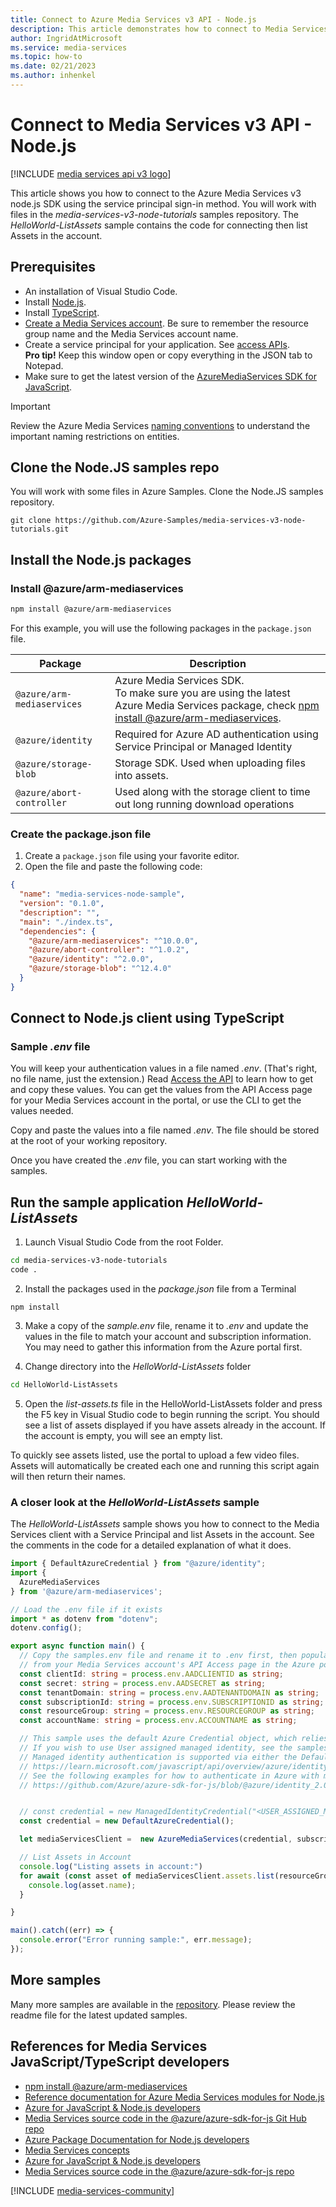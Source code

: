 ```yaml
---
title: Connect to Azure Media Services v3 API - Node.js
description: This article demonstrates how to connect to Media Services v3 API with Node.js.
author: IngridAtMicrosoft
ms.service: media-services
ms.topic: how-to
ms.date: 02/21/2023
ms.author: inhenkel
---
```

# Connect to Media Services v3 API - Node.js

[!INCLUDE [media services api v3 logo](./includes/v3-hr.md)]

This article shows you how to connect to the Azure Media Services v3 node.js SDK using the service principal sign-in method. You will work with files in the *media-services-v3-node-tutorials* samples repository. The *HelloWorld-ListAssets* sample contains the code for connecting then list Assets in the account.

## Prerequisites

- An installation of Visual Studio Code.
- Install [Node.js](https://nodejs.org/en/download/).
- Install [TypeScript](https://www.typescriptlang.org/download).
- [Create a Media Services account](./account-create-how-to.md). Be sure to remember the resource group name and the Media Services account name.
- Create a service principal for your application. See [access APIs](./access-api-howto.md).<br/>**Pro tip!** Keep this window open or copy everything in the JSON tab to Notepad.
- Make sure to get the latest version of the [AzureMediaServices SDK for JavaScript](https://www.npmjs.com/package/@azure/arm-mediaservices).

> [!IMPORTANT]
> Review the Azure Media Services [naming conventions](media-services-apis-overview.md#naming-conventions) to understand the important naming restrictions on entities.

## Clone the Node.JS samples repo

You will work with some files in Azure Samples. Clone the Node.JS samples repository.

```git
git clone https://github.com/Azure-Samples/media-services-v3-node-tutorials.git
```

## Install the Node.js packages

### Install @azure/arm-mediaservices

```bash
npm install @azure/arm-mediaservices
```

For this example, you will use the following packages in the `package.json` file.

|Package|Description|
|---|---|
|`@azure/arm-mediaservices`|Azure Media Services SDK. <br/>To make sure you are using the latest Azure Media Services package, check [npm install @azure/arm-mediaservices](https://www.npmjs.com/package/@azure/arm-mediaservices).|
|`@azure/identity` | Required for Azure AD authentication using Service Principal or Managed Identity|
|`@azure/storage-blob`|Storage SDK. Used when uploading files into assets.|
|`@azure/abort-controller`| Used along with the storage client to time out long running download operations|

### Create the package.json file

1. Create a `package.json` file using your favorite editor.
1. Open the file and paste the following code:

```json
{
  "name": "media-services-node-sample",
  "version": "0.1.0",
  "description": "",
  "main": "./index.ts",
  "dependencies": {
    "@azure/arm-mediaservices": "^10.0.0",
    "@azure/abort-controller": "^1.0.2",
    "@azure/identity": "^2.0.0",
    "@azure/storage-blob": "^12.4.0"
  }
}
```

## Connect to Node.js client using TypeScript

### Sample *.env* file

You will keep your authentication values in a file named *.env*. (That's right, no file name, just the extension.) Read [Access the API](./access-api-howto.md) to learn how to get and copy these values. You can get the values from the API Access page for your Media Services account in the portal, or use the CLI to get the values needed.

Copy and paste the values into a file named *.env*. The file should be stored at the root of your working repository.

Once you have created the *.env* file, you can start working with the samples.

## Run the sample application *HelloWorld-ListAssets*

1. Launch Visual Studio Code from the root Folder.

```bash
cd media-services-v3-node-tutorials
code .
```

2. Install the packages used in the *package.json* file from a Terminal

```
npm install
```
3. Make a copy of the *sample.env* file,  rename it to *.env* and update the values in the file to match your account and subscription information. You may need to gather this information from the Azure portal first.

4. Change directory into the *HelloWorld-ListAssets* folder

```bash
cd HelloWorld-ListAssets
```

5. Open the *list-assets.ts* file in the HelloWorld-ListAssets folder and press the F5 key in Visual Studio code to begin running the script. You should see a list of assets displayed if you have assets already in the account. If the account is empty, you will see an empty list.

To quickly see assets listed, use the portal to upload a few video files. Assets will automatically be created each one and running this script again will then return their names.

### A closer look at the *HelloWorld-ListAssets* sample

The *HelloWorld-ListAssets* sample shows you how to connect to the Media Services client with a Service Principal and list Assets in the account. See the comments in the code for a detailed explanation of what it does.

```ts
import { DefaultAzureCredential } from "@azure/identity";
import {
  AzureMediaServices
} from '@azure/arm-mediaservices';

// Load the .env file if it exists
import * as dotenv from "dotenv";
dotenv.config();

export async function main() {
  // Copy the samples.env file and rename it to .env first, then populate it's values with the values obtained
  // from your Media Services account's API Access page in the Azure portal.
  const clientId: string = process.env.AADCLIENTID as string;
  const secret: string = process.env.AADSECRET as string;
  const tenantDomain: string = process.env.AADTENANTDOMAIN as string;
  const subscriptionId: string = process.env.SUBSCRIPTIONID as string;
  const resourceGroup: string = process.env.RESOURCEGROUP as string;
  const accountName: string = process.env.ACCOUNTNAME as string;

  // This sample uses the default Azure Credential object, which relies on the environment variable settings.
  // If you wish to use User assigned managed identity, see the samples for v2 of @azure/identity
  // Managed identity authentication is supported via either the DefaultAzureCredential or the ManagedIdentityCredential classes
  // https://learn.microsoft.com/javascript/api/overview/azure/identity-readme?view=azure-node-latest
  // See the following examples for how to authenticate in Azure with managed identity
  // https://github.com/Azure/azure-sdk-for-js/blob/@azure/identity_2.0.1/sdk/identity/identity/samples/AzureIdentityExamples.md#authenticating-in-azure-with-managed-identity


  // const credential = new ManagedIdentityCredential("<USER_ASSIGNED_MANAGED_IDENTITY_CLIENT_ID>");
  const credential = new DefaultAzureCredential();

  let mediaServicesClient =  new AzureMediaServices(credential, subscriptionId)

  // List Assets in Account
  console.log("Listing assets in account:")
  for await (const asset of mediaServicesClient.assets.list(resourceGroup, accountName, { top:1000 })){
    console.log(asset.name);
  }

}

main().catch((err) => {
  console.error("Error running sample:", err.message);
});
```

## More samples

Many more samples are available in the [repository](https://github.com/Azure-Samples/media-services-v3-node-tutorials). Please review the readme file for the latest updated samples.

## References for Media Services JavaScript/TypeScript developers

- [npm install @azure/arm-mediaservices](https://www.npmjs.com/package/@azure/arm-mediaservices)
- [Reference documentation for Azure Media Services modules for Node.js](/javascript/api/overview/azure/media-services)
- [Azure for JavaScript & Node.js developers](/azure/developer/javascript/)
- [Media Services source code in the @azure/azure-sdk-for-js Git Hub repo](https://github.com/Azure/azure-sdk-for-js/tree/master/sdk/mediaservices/arm-mediaservices)
- [Azure Package Documentation for Node.js developers](/javascript/api/overview/azure/)
- [Media Services concepts](concepts-overview.md)
- [Azure for JavaScript & Node.js developers](/azure/developer/javascript/)
- [Media Services source code in the @azure/azure-sdk-for-js repo](https://github.com/Azure/azure-sdk-for-js/tree/master/sdk/mediaservices/arm-mediaservices)

[!INCLUDE [media-services-community](includes/media-services-community.md)]
